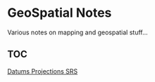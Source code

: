 GeoSpatial Notes
================

Various notes on mapping and geospatial stuff...


TOC
---

[Datums Projections SRS](notes/datums_projections_srs.md)
